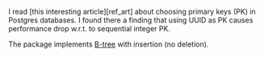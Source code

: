 I read [this interesting article][ref_art] about choosing primary keys (PK) in Postgres databases. I found there a finding that using UUID as PK
causes performance drop w.r.t. to sequential integer PK.

The package implements [B-tree][ref_btree] with insertion (no deletion).


[ref_btree]:...
